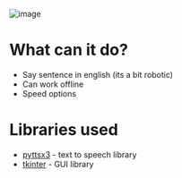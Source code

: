 ![image](https://user-images.githubusercontent.com/88656901/175374017-d8b337b7-c8f5-45c7-945c-200c2d5237da.png)

# What can it do?
* Say sentence in english (its a bit robotic)
* Can work offline
* Speed options

# Libraries used
* [pyttsx3](https://github.com/nateshmbhat/pyttsx3) - text to speech library
* [tkinter](https://docs.python.org/3/library/tkinter.html) - GUI library
